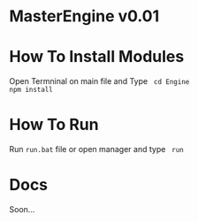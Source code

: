 # MasterEngine v0.01
# How To Install Modules
Open Termninal on main file and Type
<code> cd Engine </code>
<code> npm install </code>
# How To Run
Run <code>run.bat</code> file or open manager and type <code> run </code>
# Docs
Soon...
